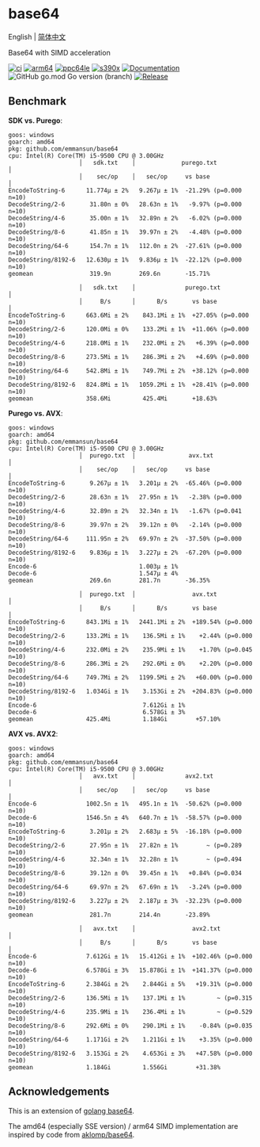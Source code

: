 # base64
English | [简体中文](README-CN.md)

Base64 with SIMD acceleration

[![ci](https://github.com/emmansun/base64/actions/workflows/ci.yml/badge.svg)](https://github.com/emmansun/base64/actions/workflows/ci.yml)
[![arm64](https://github.com/emmansun/base64/actions/workflows/arm64_qemu.yml/badge.svg)](https://github.com/emmansun/base64/actions/workflows/arm64_qemu.yml)
[![ppc64le](https://github.com/emmansun/base64/actions/workflows/ppc64le_qemu.yml/badge.svg)](https://github.com/emmansun/base64/actions/workflows/ppc64le_qemu.yml)
[![s390x](https://github.com/emmansun/base64/actions/workflows/s390x_qemu.yml/badge.svg)](https://github.com/emmansun/base64/actions/workflows/s390x_qemu.yml)
[![Documentation](https://godoc.org/github.com/emmansun/base64?status.svg)](https://godoc.org/github.com/emmansun/base64)
![GitHub go.mod Go version (branch)](https://img.shields.io/github/go-mod/go-version/emmansun/base64)
[![Release](https://img.shields.io/github/release/emmansun/base64/all.svg)](https://github.com/emmansun/base64/releases)

## Benchmark
**SDK vs. Purego**:
```
goos: windows
goarch: amd64
pkg: github.com/emmansun/base64
cpu: Intel(R) Core(TM) i5-9500 CPU @ 3.00GHz
                    │   sdk.txt    │             purego.txt              │
                    │    sec/op    │   sec/op     vs base                │
EncodeToString-6      11.774µ ± 2%   9.267µ ± 1%  -21.29% (p=0.000 n=10)
DecodeString/2-6       31.80n ± 0%   28.63n ± 1%   -9.97% (p=0.000 n=10)
DecodeString/4-6       35.00n ± 1%   32.89n ± 2%   -6.02% (p=0.000 n=10)
DecodeString/8-6       41.85n ± 1%   39.97n ± 2%   -4.48% (p=0.000 n=10)
DecodeString/64-6      154.7n ± 1%   112.0n ± 2%  -27.61% (p=0.000 n=10)
DecodeString/8192-6   12.630µ ± 1%   9.836µ ± 1%  -22.12% (p=0.000 n=10)
geomean                319.9n        269.6n       -15.71%

                    │   sdk.txt    │              purego.txt               │
                    │     B/s      │      B/s       vs base                │
EncodeToString-6      663.6Mi ± 2%    843.1Mi ± 1%  +27.05% (p=0.000 n=10)
DecodeString/2-6      120.0Mi ± 0%    133.2Mi ± 1%  +11.06% (p=0.000 n=10)
DecodeString/4-6      218.0Mi ± 1%    232.0Mi ± 2%   +6.39% (p=0.000 n=10)
DecodeString/8-6      273.5Mi ± 1%    286.3Mi ± 2%   +4.69% (p=0.000 n=10)
DecodeString/64-6     542.8Mi ± 1%    749.7Mi ± 2%  +38.12% (p=0.000 n=10)
DecodeString/8192-6   824.8Mi ± 1%   1059.2Mi ± 1%  +28.41% (p=0.000 n=10)
geomean               358.6Mi         425.4Mi       +18.63%
```
**Purego vs. AVX**:
```
goos: windows
goarch: amd64
pkg: github.com/emmansun/base64
cpu: Intel(R) Core(TM) i5-9500 CPU @ 3.00GHz
                    │  purego.txt  │               avx.txt               │
                    │    sec/op    │   sec/op     vs base                │
EncodeToString-6       9.267µ ± 1%   3.201µ ± 2%  -65.46% (p=0.000 n=10)
DecodeString/2-6       28.63n ± 1%   27.95n ± 1%   -2.38% (p=0.000 n=10)
DecodeString/4-6       32.89n ± 2%   32.34n ± 1%   -1.67% (p=0.041 n=10)
DecodeString/8-6       39.97n ± 2%   39.12n ± 0%   -2.14% (p=0.000 n=10)
DecodeString/64-6     111.95n ± 2%   69.97n ± 2%  -37.50% (p=0.000 n=10)
DecodeString/8192-6    9.836µ ± 1%   3.227µ ± 2%  -67.20% (p=0.000 n=10)
Encode-6                             1.003µ ± 1%
Decode-6                             1.547µ ± 4%
geomean                269.6n        281.7n       -36.35%

                    │  purego.txt  │                avx.txt                 │
                    │     B/s      │      B/s       vs base                 │
EncodeToString-6      843.1Mi ± 1%   2441.1Mi ± 2%  +189.54% (p=0.000 n=10)
DecodeString/2-6      133.2Mi ± 1%    136.5Mi ± 1%    +2.44% (p=0.000 n=10)
DecodeString/4-6      232.0Mi ± 2%    235.9Mi ± 1%    +1.70% (p=0.045 n=10)
DecodeString/8-6      286.3Mi ± 2%    292.6Mi ± 0%    +2.20% (p=0.000 n=10)
DecodeString/64-6     749.7Mi ± 2%   1199.5Mi ± 2%   +60.00% (p=0.000 n=10)
DecodeString/8192-6   1.034Gi ± 1%    3.153Gi ± 2%  +204.83% (p=0.000 n=10)
Encode-6                              7.612Gi ± 1%
Decode-6                              6.578Gi ± 3%
geomean               425.4Mi         1.184Gi        +57.10%
```

**AVX vs. AVX2**:
```
goos: windows
goarch: amd64
pkg: github.com/emmansun/base64
cpu: Intel(R) Core(TM) i5-9500 CPU @ 3.00GHz
                    │   avx.txt    │              avx2.txt               │
                    │    sec/op    │   sec/op     vs base                │
Encode-6              1002.5n ± 1%   495.1n ± 1%  -50.62% (p=0.000 n=10)
Decode-6              1546.5n ± 4%   640.7n ± 1%  -58.57% (p=0.000 n=10)
EncodeToString-6       3.201µ ± 2%   2.683µ ± 5%  -16.18% (p=0.000 n=10)
DecodeString/2-6       27.95n ± 1%   27.82n ± 1%        ~ (p=0.289 n=10)
DecodeString/4-6       32.34n ± 1%   32.28n ± 1%        ~ (p=0.494 n=10)
DecodeString/8-6       39.12n ± 0%   39.45n ± 1%   +0.84% (p=0.034 n=10)
DecodeString/64-6      69.97n ± 2%   67.69n ± 1%   -3.24% (p=0.000 n=10)
DecodeString/8192-6    3.227µ ± 2%   2.187µ ± 3%  -32.23% (p=0.000 n=10)
geomean                281.7n        214.4n       -23.89%

                    │   avx.txt    │                avx2.txt                │
                    │     B/s      │      B/s       vs base                 │
Encode-6              7.612Gi ± 1%   15.412Gi ± 1%  +102.46% (p=0.000 n=10)
Decode-6              6.578Gi ± 3%   15.878Gi ± 1%  +141.37% (p=0.000 n=10)
EncodeToString-6      2.384Gi ± 2%    2.844Gi ± 5%   +19.31% (p=0.000 n=10)
DecodeString/2-6      136.5Mi ± 1%    137.1Mi ± 1%         ~ (p=0.315 n=10)
DecodeString/4-6      235.9Mi ± 1%    236.4Mi ± 1%         ~ (p=0.529 n=10)
DecodeString/8-6      292.6Mi ± 0%    290.1Mi ± 1%    -0.84% (p=0.035 n=10)
DecodeString/64-6     1.171Gi ± 2%    1.211Gi ± 1%    +3.35% (p=0.000 n=10)
DecodeString/8192-6   3.153Gi ± 2%    4.653Gi ± 3%   +47.58% (p=0.000 n=10)
geomean               1.184Gi         1.556Gi        +31.38%
```
## Acknowledgements
This is an extension of [golang base64](https://github.com/golang/go/tree/master/src/encoding/base64).

The amd64 (especially SSE version) / arm64 SIMD implementation are inspired by code from [aklomp/base64](https://github.com/aklomp/base64). 